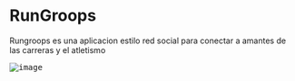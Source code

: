 # RunGroops

Rungroops es una aplicacion estilo red social para conectar a amantes de las carreras y el atletismo 

<kbd>![image](https://user-images.githubusercontent.com/65626254/173340999-a994fe15-b182-4692-8708-e74321ea55ac.png)</kbd>


